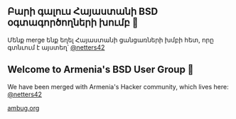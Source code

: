 ## Բարի գալուս Հայաստանի BSD օգտագործողների խումբ 👋

Մենք merge ենք եղել Հայաստանի ցանցառների խմբի հետ, որը գտնւում է այստեղ՝ [@netters42](https://github.com/netters42)

## Welcome to Armenia's BSD User Group 👋

We have been merged with Armenia's Hacker community, which lives here: [@netters42](https://github.com/netters42)

[ambug.org](https://ambug.org)
